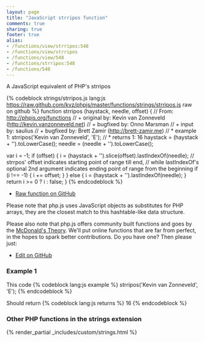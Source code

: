 ```yaml
---
layout: page
title: "JavaScript strripos function"
comments: true
sharing: true
footer: true
alias:
- /functions/view/strripos:548
- /functions/view/strripos
- /functions/view/548
- /functions/strripos:548
- /functions/548
---
```

<!-- Generated by Rakefile:build -->
A JavaScript equivalent of PHP's strripos

{% codeblock strings/strripos.js lang:js https://raw.github.com/kvz/phpjs/master/functions/strings/strripos.js raw on github %}
function strripos (haystack, needle, offset) {
  // From: http://phpjs.org/functions
  // +   original by: Kevin van Zonneveld (http://kevin.vanzonneveld.net)
  // +   bugfixed by: Onno Marsman
  // +   input by: saulius
  // +   bugfixed by: Brett Zamir (http://brett-zamir.me)
  // *     example 1: strripos('Kevin van Zonneveld', 'E');
  // *     returns 1: 16
  haystack = (haystack + '').toLowerCase();
  needle = (needle + '').toLowerCase();

  var i = -1;
  if (offset) {
    i = (haystack + '').slice(offset).lastIndexOf(needle); // strrpos' offset indicates starting point of range till end,
    // while lastIndexOf's optional 2nd argument indicates ending point of range from the beginning
    if (i !== -1) {
      i += offset;
    }
  } else {
    i = (haystack + '').lastIndexOf(needle);
  }
  return i >= 0 ? i : false;
}
{% endcodeblock %}

 - [Raw function on GitHub](https://github.com/kvz/phpjs/blob/master/functions/strings/strripos.js)

Please note that php.js uses JavaScript objects as substitutes for PHP arrays, they are 
the closest match to this hashtable-like data structure. 

Please also note that php.js offers community built functions and goes by the 
[McDonald's Theory](https://medium.com/what-i-learned-building/9216e1c9da7d). We'll put online 
functions that are far from perfect, in the hopes to spark better contributions. 
Do you have one? Then please just: 

 - [Edit on GitHub](https://github.com/kvz/phpjs/edit/master/functions/strings/strripos.js)

### Example 1
This code
{% codeblock lang:js example %}
strripos('Kevin van Zonneveld', 'E');
{% endcodeblock %}

Should return
{% codeblock lang:js returns %}
16
{% endcodeblock %}


### Other PHP functions in the strings extension
{% render_partial _includes/custom/strings.html %}
